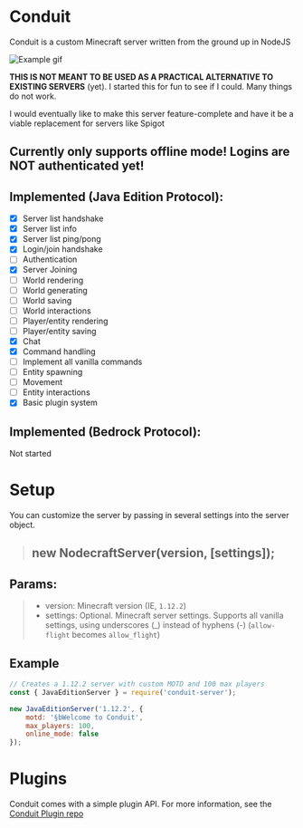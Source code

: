 # Conduit

Conduit is a custom Minecraft server written from the ground up in NodeJS

![Example gif](https://i.imgur.com/TeuuWTB.gif)

**THIS IS NOT MEANT TO BE USED AS A PRACTICAL ALTERNATIVE TO EXISTING SERVERS** (yet). I started this for fun to see if I could. Many things do not work.

I would eventually like to make this server feature-complete and have it be a viable replacement for servers like Spigot

## Currently only supports offline mode! Logins are NOT authenticated yet!

## Implemented (Java Edition Protocol):
- [x] Server list handshake
- [x] Server list info
- [x] Server list ping/pong
- [x] Login/join handshake
- [ ] Authentication
- [x] Server Joining
- [ ] World rendering
- [ ] World generating
- [ ] World saving
- [ ] World interactions
- [ ] Player/entity rendering
- [ ] Player/entity saving
- [x] Chat
- [x] Command handling
- [ ] Implement all vanilla commands
- [ ] Entity spawning
- [ ] Movement
- [ ] Entity interactions
- [x] Basic plugin system

## Implemented (Bedrock Protocol):
Not started

# Setup

You can customize the server by passing in several settings into the server object.
> ## new NodecraftServer(version, [settings]);
## Params:
> - version: Minecraft version (IE, `1.12.2`)
> - settings: Optional. Minecraft server settings. Supports all vanilla settings, using underscores (_) instead of hyphens (-) (`allow-flight` becomes `allow_flight`)

## Example
```javascript
// Creates a 1.12.2 server with custom MOTD and 100 max players
const { JavaEditionServer } = require('conduit-server');

new JavaEditionServer('1.12.2', {
	motd: '§bWelcome to Conduit',
	max_players: 100,
	online_mode: false
});
```

# Plugins
Conduit comes with a simple plugin API. For more information, see the [Conduit Plugin repo](https://github.com/Conduit-MC/conduit-plugin)